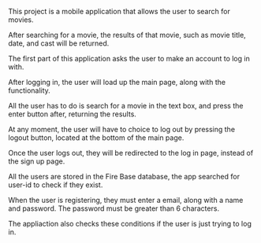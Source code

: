 This project is a mobile application that allows the user to search for movies.

After searching for a movie, the results of that movie, such as movie title, date, and cast will be returned.

The first part of this application asks the user to make an account to log in with.

After logging in, the user will load up the main page, along with the functionality.

All the user has to do is search for a movie in the text box, and press the enter button after, returning the results.

At any moment, the user will have to choice to log out by pressing the logout button, located at the bottom of the main page. 

Once the user logs out, they will be redirected to the log in page, instead of the sign up page. 

All the users are stored in the Fire Base database, the app searched for user-id to check if they exist. 

When the user is registering, they must enter a email, along with a name and password. The password must be greater than 6 characters.

The appliaction also checks these conditions if the user is just trying to log in. 

